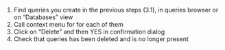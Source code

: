 1. Find queries you create in the previous steps (3.1), in queries browser or on “Databases” view
2. Call context menu for for each of them
3. Click on “Delete” and then YES in confirmation dialog
4. Check that queries has been deleted and is no longer present
